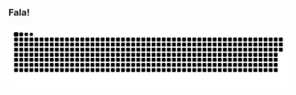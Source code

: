 ### Fala!

<div>
  <picture>
    <source media="(prefers-color-scheme: dark)" srcset="https://raw.githubusercontent.com/nmpo/nmpo/output/github-contribution-grid-snake-dark.svg">
    <source media="(prefers-color-scheme: light)" srcset="https://raw.githubusercontent.com/nmpo/nmpo/output/github-contribution-grid-snake.svg">
    <img alt="github contribution grid snake animation" src="https://raw.githubusercontent.com/nmpo/nmpo/output/github-contribution-grid-snake.svg">
  </picture>
</div>
